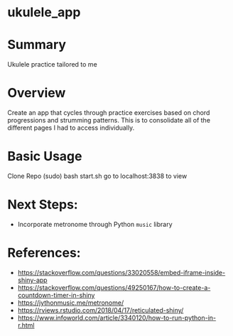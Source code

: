 # ukulele_app

# Summary

Ukulele practice tailored to me

# Overview

Create an app that cycles through practice exercises based on chord progressions and strumming patterns.  This is to consolidate all of the different pages I had to access individually.

# Basic Usage

Clone Repo
(sudo) bash start.sh
go to localhost:3838 to view

# Next Steps: 

* Incorporate metronome through Python ```music``` library

# References:

* https://stackoverflow.com/questions/33020558/embed-iframe-inside-shiny-app
* https://stackoverflow.com/questions/49250167/how-to-create-a-countdown-timer-in-shiny
* https://jythonmusic.me/metronome/
* https://rviews.rstudio.com/2018/04/17/reticulated-shiny/
* https://www.infoworld.com/article/3340120/how-to-run-python-in-r.html


